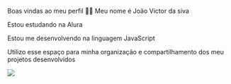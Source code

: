 Boas vindas ao meu perfil 💙💙
Meu nome é João Victor da siva

Estou estudando na Alura

Estou me desenvolvendo na linguagem JavaScript

Utilizo esse espaço para minha organização e compartilhamento dos meu projetos desenvolvidos


![](https://tenor.com/pt-BR/view/technologist-joypixels-laptop-professional-expert-gif-17257009)

